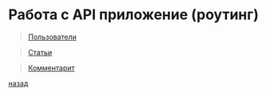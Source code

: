 # Работа с API приложение (роутинг)

> [Пользователи](/docs/API/USERS.md)

> [Статьи](/docs/API/POSTS.md)

> [Комментарит](/docs/API/COMMENTS.md)

[назад](../README.md)